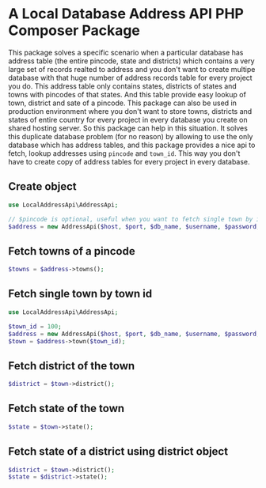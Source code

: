 # A Local Database Address API PHP Composer Package
This package solves a specific scenario when a particular database has address table (the entire pincode, state and districts) which contains a very large set of records realted to address and you don't want to create multipe database with that huge number of address records table for every project you do.
This address table only contains states, districts of states and towns with pincodes of that states. And this table provide easy lookup of town, district and sate of a pincode.
This package can also be used in production environment where you don't want to store towns, districts and states of entire country for every project in every database you create on shared hosting server.
So this package can help in this situation.
It solves this duplicate database problem (for no reason) by allowing to use the only database which has address tables, and this package provides a nice api to fetch, lookup addresses using `pincode` and `town_id`.
This way you don't have to create copy of address tables for every project in every database.

## Create object
```php
use LocalAddressApi\AddressApi;

// $pincode is optional, useful when you want to fetch single town by id
$address = new AddressApi($host, $port, $db_name, $username, $password, $pincode);
```

## Fetch towns of a pincode
```php
$towns = $address->towns();
```

## Fetch single town by town id
```php
use LocalAddressApi\AddressApi;

$town_id = 100;
$address = new AddressApi($host, $port, $db_name, $username, $password, $pincode);
$town = $address->town($town_id);
```

## Fetch district of the town
```php
$district = $town->district();
```

## Fetch state of the town
```php
$state = $town->state();
```

## Fetch state of a district using district object
```php
$district = $town->district();
$state = $district->state();
```
